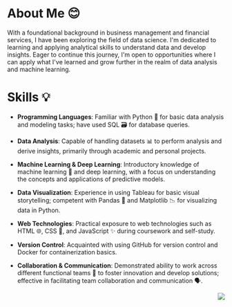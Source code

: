 # About Me 😊
With a foundational background in business management and financial services, I have been exploring the field of data science. I'm dedicated to learning and applying analytical skills to understand data and develop insights. Eager to continue this journey, I'm open to opportunities where I can apply what I've learned and grow further in the realm of data analysis and machine learning.

# Skills 💡
- **Programming Languages**: Familiar with Python 🐍 for basic data analysis and modeling tasks; have used SQL 🗃️ for database queries.

- **Data Analysis**: Capable of handling datasets 📊 to perform analysis and derive insights, primarily through academic and personal projects.

- **Machine Learning & Deep Learning**: Introductory knowledge of machine learning 🤖 and deep learning, with a focus on understanding the concepts and applications of predictive models.

- **Data Visualization**: Experience in using Tableau for basic visual storytelling; competent with Pandas 🐼 and Matplotlib 📉 for visualizing data in Python.

- **Web Technologies**: Practical exposure to web technologies such as HTML 🌐, CSS 🎨, and JavaScript ✨ during coursework and self-study.

- **Version Control**: Acquainted with using GitHub for version control and Docker for containerization basics.

- **Collaboration & Communication**: Demonstrated ability to work across different functional teams 🤝 to foster innovation and develop solutions; effective in facilitating team collaboration and communication 🗣️.




<img align="right" src="https://github-readme-stats.vercel.app/api?username=YK-Lu&show_icons=true&icon_color=CE1D2D&text_color=718096&bg_color=ffffff&hide_title=true" />
